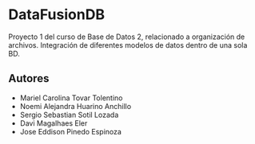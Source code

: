 # DataFusionDB
Proyecto 1 del curso de Base de Datos 2, relacionado a organización de archivos. Integración de diferentes modelos de datos dentro de una sola BD.

## Autores

- Mariel Carolina Tovar Tolentino
- Noemi Alejandra Huarino Anchillo
- Sergio Sebastian Sotil Lozada
- Davi Magalhaes Eler
- Jose Eddison Pinedo Espinoza
